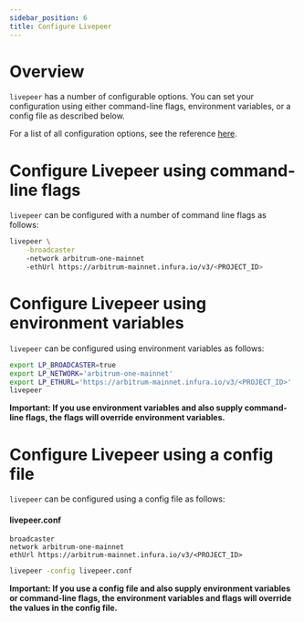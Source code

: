 ```yaml
---
sidebar_position: 6
title: Configure Livepeer
---
```


# Overview

`livepeer` has a number of configurable options. You can set your configuration
using either command-line flags, environment variables, or a config file as
described below.

For a list of all configuration options, see the reference
[here](/video-miners/reference/configuration).

# Configure Livepeer using command-line flags

`livepeer` can be configured with a number of command line flags as follows:

```bash
livepeer \
    -broadcaster
    -network arbitrum-one-mainnet
    -ethUrl https://arbitrum-mainnet.infura.io/v3/<PROJECT_ID>
```

# Configure Livepeer using environment variables

`livepeer` can be configured using environment variables as follows:

```bash
export LP_BROADCASTER=true
export LP_NETWORK='arbitrum-one-mainnet'
export LP_ETHURL='https://arbitrum-mainnet.infura.io/v3/<PROJECT_ID>'
livepeer
```

**Important: If you use environment variables and also supply command-line
flags, the flags will override environment variables.**

# Configure Livepeer using a config file

`livepeer` can be configured using a config file as follows:

#### livepeer.conf

```
broadcaster
network arbitrum-one-mainnet
ethUrl https://arbitrum-mainnet.infura.io/v3/<PROJECT_ID>
```

```bash
livepeer -config livepeer.conf
```

**Important: If you use a config file and also supply environment variables or
command-line flags, the environment variables and flags will override the values
in the config file.**
